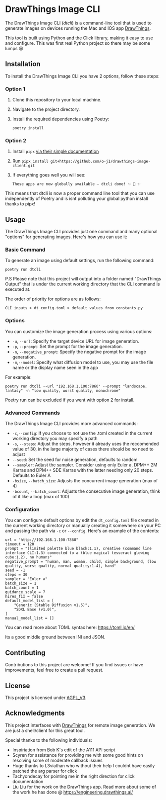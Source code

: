 # DrawThings Image CLI

The DrawThings Image CLI (*dtcli*) is a command-line tool that is used to generate images on devices running the Mac and IOS app [DrawThings](https://apps.apple.com/us/app/draw-things-ai-generation/id6444050820). 

This tool is built using Python and the Click library, making it easy to use and configure. This was first real Python project so there may be some lumps 😆

## Installation

To install the DrawThings Image CLI  you have 2 options, follow these steps:

### Option 1
1. Clone this repository to your local machine.
2. Navigate to the project directory.
3. Install the required dependencies using Poetry:

   ```
   poetry install
   ```
### Option 2 
1. Install `pipx` [via their simple documentation](https://github.com/pypa/pipx#on-windows-install-via-pip-requires-pip-190-or-later)
2. Run `pipx install git+https://github.com/o-j1/drawthings-image-client.git`
3. If everything goes well you will see:

    `These apps are now globally available — dtcli done! ✨ 🌟 ✨`

This means that dtcli is now a proper command line tool that you can use independently of Poetry and is isnt polluting your global python install thanks to pipx!

## Usage

The DrawThings Image CLI provides just one command and many optional "options" for generating images. Here's how you can use it:

### Basic Command

To generate an image using default settings, run the following command:

```
poetry run dtcli
```

P.S Please note that this project will output into a folder named "DrawThings Output" that is under the current working directory that the CLI command is executed at.

The order of priority for options are as follows:

`CLI inputs > dt_config.toml > default values from constants.py`

### Options

You can customize the image generation process using various options:

- `-u`, `--url`: Specify the target device URL for image generation.
- `-p`, `--prompt`: Set the prompt for the image generation.
- `-n`, `--negative_prompt`: Specify the negative prompt for the image generation.
- `-m`,`--model`: Specify what diffusion model to use, you may use the file name or the display name seen in the app


For example:

```
poetry run dtcli --url "192.168.1.100:7860" --prompt "landscape, fantasy" -n "low quality, worst quality, monochrome"
```

Poetry run can be excluded if you went with option 2 for install.

### Advanced Commands

The DrawThings Image CLI provides more advanced commands:

- `-c`,`--config`: If you choose to not use the .toml created in the current working directory you may specify a path
- `-s`, `--steps`: Adjust the steps, however it already uses the reccomended value of 30, in the large majority of cases there should be no need to adjust
- `--seed`: Set the seed for noise generation, defaults to random
- `--sampler`: Adjust the sampler. Consider using only Euler a, DPM++ 2M Karras and DPM++ SDE Karras with the latter needing only 20 steps. Defaults to Euler A
- `-bsize`, `--batch_size`: Adjusts the concurrent image generation (max of 4)
- `-bcount`, `--batch_count`: Adjusts the consecutive image generation, think of it like a loop (max of 100)

### Configuration

You can configure default options by edit the `dt_config.toml` file created in the current working directory or manually creating it somewhere on your PC and passing the path via `-c` or `--config`. Here's an example of the contents:

```[options]
url = "http://192.168.1.100:7860"
timeout = 120
prompt = "(limited palette blue black:1.1), creative (command line interface CLI:1.3) connected to a (blue magical tesseract glowing cube:1.2), no humans"
negative_prompt = "human, man, woman, child, simple background, (low quality, worst quality, normal quality:1.4), hand"
seed = -1
steps = 30
sampler = "Euler a"
batch_size = 1
batch_count = 1
guidance_scale = 7
hires_fix = false
default_model_list = [
    "Generic (Stable Diffusion v1.5)",
    "SDXL Base (v1.0)",
]
manual_model_list = []
```

You can read more about TOML syntax here: https://toml.io/en/ 

Its a good middle ground between INI and JSON.

## Contributing

Contributions to this project are welcome! If you find issues or have improvements, feel free to create a pull request.

## License

This project is licensed under [AGPL_V3](https://www.gnu.org/licenses/agpl-3.0.en.html).

## Acknowledgments

This project interfaces with [DrawThings](https://example.com/drawthings) for remote image generation. We are just a shell/client for this great tool.

Special thanks to the following individuals:
- Inspiriation from Bob K's edit of the A111 API script
- Scyren for assistance for providing me with some good hints on resolving some of moderate callback issues
- Huge thanks to L3viathan who without their help I couldnt have easily patched the arg parser for click
- Tachyondecay for pointing me in the right direction for click documentation
- Liu Liu for the work on the DrawThings app. Read more about some of the work he has done @ https://engineering.drawthings.ai/

